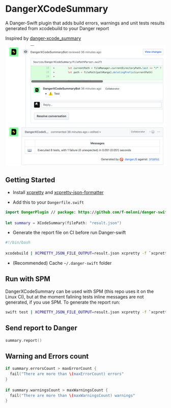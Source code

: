 # DangerXCodeSummary
A Danger-Swift plugin that adds build errors, warnings and unit tests results generated from xcodebuild to your Danger report

Inspired by [danger-xcode_summary](https://github.com/diogot/danger-xcode_summary)

![DangerXCodeSummary](Images/DangerXCodeSummary.png)

## Getting Started

- Install [xcpretty](https://github.com/supermarin/xcpretty) and 
[xcpretty-json-formatter](https://github.com/marcelofabri/xcpretty-json-formatter) 

- Add this to your `Dangerfile.swift`

```swift
import DangerPlugin // package: https://github.com/f-meloni/danger-swift-xcodesummary

let summary = XCodeSummary(filePath: "result.json")
```

- Generate the report file on CI before run Danger-swift
```bash
#!/bin/bash

xcodebuild | XCPRETTY_JSON_FILE_OUTPUT=result.json xcpretty -f `xcpretty-json-formatter`
```

- (Recommended) Cache `~/.danger-swift` folder


## Run with SPM
DangerXCodeSummary can be used with SPM (this repo uses it on the Linux CI), but at the moment falining tests inline messages are not generated, if you use SPM.
To generate the report run:

```bash
swift test | XCPRETTY_JSON_FILE_OUTPUT=result.json xcpretty -f `xcpretty-json-formatter`
```

## Send report to Danger

```swift
summary.report()
```

## Warning and Errors count

```swift
if summary.errorsCount > maxErrorCount {
  fail("There are more than \(maxErrorCount) errors"
}

if summary.warningsCount > maxWarningsCount {
  fail("There are more than \(maxWarningsCount) warnings"
}
```
